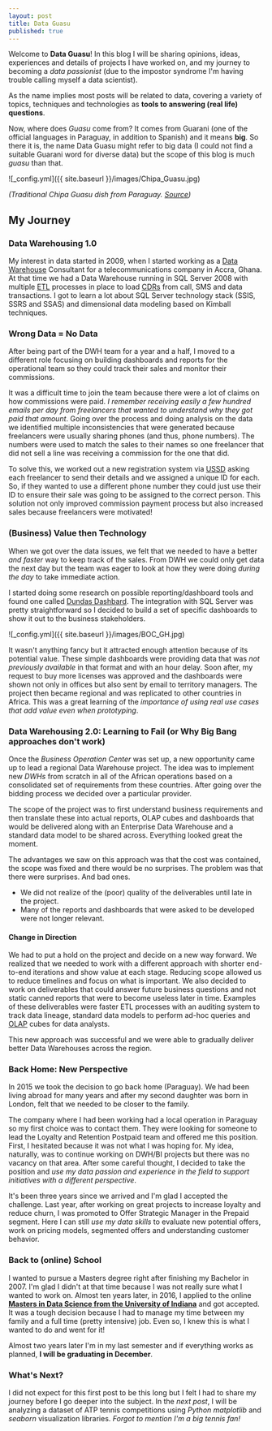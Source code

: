 ```yaml
---
layout: post
title: Data Guasu
published: true
---
```


Welcome to **Data Guasu**! In this blog I will be sharing opinions, ideas, experiences and details of projects I have worked on, and my journey to becoming a _data passionist_ (due to the impostor syndrome I'm having trouble calling myself a data scientist). 

As the name implies most posts will be related to data, covering a variety of topics, techniques and technologies as **tools to answering (real life) questions**. 

Now, where does _Guasu_ come from? It comes from Guarani (one of the official languages in Paraguay, in addition to Spanish) and it means **big**. So there it is, the name Data Guasu might refer to big data (I could not find a suitable Guarani word for diverse data) but the scope of this blog is much _guasu_ than that.  

![_config.yml]({{ site.baseurl }}/images/Chipa_Guasu.jpg)

*(_Traditional Chipa Guasu dish from Paraguay._ [Source](http://micorazondearroz.com))*

## My Journey

### Data Warehousing 1.0
My interest in data started in 2009, when I started working as a [Data Warehouse](https://en.wikipedia.org/wiki/Data_warehouse) Consultant for a telecommunications company in Accra, Ghana. At that time we had a Data Warehouse running in SQL Server 2008 with multiple [ETL](https://en.wikipedia.org/wiki/Extract,_transform,_load) processes in place to load [CDRs](https://en.wikipedia.org/wiki/Call_detail_record) from call, SMS and data transactions. I got to learn a lot about SQL Server technology stack (SSIS, SSRS and SSAS) and dimensional data modeling based on Kimball techniques. 

### Wrong Data = No Data
After being part of the DWH team for a year and a half, I moved to a different role focusing on building dashboards and reports for the operational team so they could track their sales and monitor their commissions. 

It was a difficult time to join the team because there were a lot of claims on how commissions were paid. _I remember receiving easily a few hundred emails per day from freelancers that wanted to understand why they got paid that amount_. Going over the process and doing analysis on the data we identified multiple inconsistencies that were generated because freelancers were usually sharing phones (and thus, phone numbers). The numbers were used to match the sales to their names so one freelancer that did not sell a line was receiving a commission for the one that did. 

To solve this, we worked out a new registration system via [USSD](https://en.wikipedia.org/wiki/Unstructured_Supplementary_Service_Data) asking each freelancer to send their details and we assigned a unique ID for each. So, if they wanted to use a different phone number they could just use their ID to ensure their sale was going to be assigned to the correct person. This solution not only improved commission payment process but also increased sales because freelancers were motivated!

### (Business) Value then Technology 
When we got over the data issues, we felt that we needed to have a better _and faster_ way to keep track of the sales. From DWH we could only get data the next day but the team was eager to look at how they were doing _during the day_ to take immediate action. 

I started doing some research on possible reporting/dashboard tools and found one called [Dundas Dashbard](https://www.dundas.com/). The integration with SQL Server was pretty straightforward so I decided to build a set of specific dashboards to show it out to the business stakeholders.  

![_config.yml]({{ site.baseurl }}/images/BOC_GH.jpg)

It wasn't anything fancy but it attracted enough attention because of its potential value. These simple dashboards were providing data that was _not previously available_ in that format and with an hour delay. Soon after, my request to buy more licenses was approved and the dashboards were shown not only in offices but also sent by email to territory managers. The project then became regional and was replicated to other countries in Africa. This was a great learning of the _importance of using real use cases that add value even when prototyping_.

### Data Warehousing 2.0: Learning to Fail (or Why Big Bang approaches don't work)
Once the _Business Operation Center_ was set up, a new opportunity came up to lead a regional Data Warehouse project. The idea was to implement new _DWHs_ from scratch in all of the African operations based on a consolidated set of requirements from these countries. After going over the bidding process we decided over a particular provider. 

The scope of the project was to first understand business requirements and then translate these into actual reports, OLAP cubes and dashboards that would be delivered along with an Enterprise Data Warehouse and a standard data model to be shared across. Everything looked great the moment. 

The advantages we saw on this approach was that the cost was contained, the scope was fixed and there would be no surprises. The problem was that there were surprises. And bad ones. 
- We did not realize of the (poor) quality of the deliverables until late in the project.
- Many of the reports and dashboards that were asked to be developed were not longer relevant.

#### Change in Direction
We had to put a hold on the project and decide on a new way forward. We realized that we needed to work with a different approach with shorter end-to-end iterations and show value at each stage. Reducing scope allowed us to reduce timelines and focus on what is important. We also decided to work on deliverables that could answer future business questions and not static canned reports that were to become useless later in time. Examples of these deliverables were faster ETL processes with an auditing system to track data lineage, standard data models to perform ad-hoc queries and [OLAP](https://en.wikipedia.org/wiki/Online_analytical_processing) cubes for data analysts.

This new approach was successful and we were able to gradually deliver better Data Warehouses across the region. 

### Back Home: New Perspective
In 2015 we took the decision to go back home (Paraguay). We had been living abroad for many years and after my second daughter was born in London, felt that we needed to be closer to the family. 

The company where I had been working had a local operation in Paraguay so my first choice was to contact them. They were looking for someone to lead the Loyalty and Retention Postpaid team and offered me this position. First, I hesitated because it was not what I was hoping for. My idea, naturally, was to continue working on DWH/BI projects but there was no vacancy on that area. After some careful thought, I decided to take the position and _use my data passion and experience in the field to support initiatives with a different perspective_.

It's been three years since we arrived and I'm glad I accepted the challenge. Last year, after working on great projects to increase loyalty and reduce churn, I was promoted to Offer Strategic Manager in the Prepaid segment. Here I can still _use my data skills_ to evaluate new potential offers, work on pricing models, segmented offers and understanding customer behavior.

### Back to (online) School
I wanted to pursue a Masters degree right after finishing my Bachelor in 2007. I'm glad I didn't at that time because I was not really sure what I wanted to work on. Almost ten years later, in 2016, I applied to the online **[Masters in Data Science from the University of Indiana](https://www.sice.indiana.edu/graduate/degrees/data-science/)** and got accepted. It was a tough decision because I had to manage my time between my family and a full time (pretty intensive) job. Even so, I knew this is what I wanted to do and went for it!

Almost two years later I'm in my last semester and if everything works as planned, **I will be graduating in December**.

### What's Next?
I did not expect for this first post to be this long but I felt I had to share my journey before I go deeper into the subject. In the _next post_, I will be analyzing a dataset of ATP tennis competitions using _Python_ _matplotlib_ and _seaborn_ visualization libraries. _Forgot to mention I'm a big tennis fan!_
